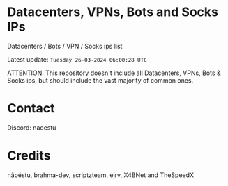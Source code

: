 # Datacenters, VPNs, Bots and Socks IPs
 
Datacenters / Bots / VPN / Socks ips list

Latest update: `Tuesday 26-03-2024 06:00:28 UTC` 

ATTENTION: This repository doesn't include all Datacenters, VPNs, Bots & Socks ips, 
but should include the vast majority of common ones.

# Contact
Discord: naoestu

# Credits
nãoéstu, brahma-dev, scriptzteam, ejrv, X4BNet and TheSpeedX
